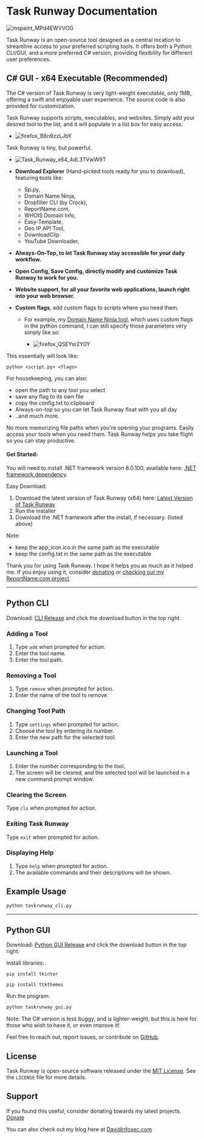 # Task Runway Documentation

![mspaint_MPd4EWVVOG](https://github.com/davidinfosec/task-runway/assets/87215831/1d7fe43d-8547-44e6-a838-a6d8c5b3f8d0)

Task Runway is an open-source tool designed as a central location to streamline access to your preferred scripting tools. It offers both a Python CLI/GUI, and a more preferred C# version, providing flexibility for different user preferences.

## C# GUI - x64 Executable (Recommended)

The C# version of Task Runway is very light-weight executable, only 1MB, offering a swift and enjoyable user experience. The source code is also provided for customization.

Task Runway supports scripts, executables, and websites. Simply add your desired tool to the list, and it will populate in a list box for easy access.
  - ![firefox_B8n9zzLJbY](https://github.com/davidinfosec/task-runway/assets/87215831/493e1f10-6eaa-45e6-a2e8-7546acc50df6)

Task Runway is tiny, but powerful.

  - ![Task_Runway_x64_4dL3TVwW9T](https://github.com/davidinfosec/task-runway/assets/87215831/0967f02c-a732-4155-ab72-eeea6099cdf8)

- **Download Explorer**  (Hand-picked tools ready for you to download), featuring tools like:
  - Sp.py, 
  - Domain Name Ninja, 
  - Dropfilter CLI (by Crock), 
  - ReportName.com, 
  - WHOIS Domain Info, 
  - Easy-Template, 
  - Geo IP API Tool, 
  - DownloadClip 
  - YouTube Downloader, 

- **Always-On-Top, to let Task Runway stay accessible for your daily workflow.**

- **Open Config, Save Config, directly modify and customize Task Runway to work for you.**

- **Website support, for all your favorite web applications, launch right into your web browser.**

- **Custom flags**, add custom flags to scripts where you need them.
  - For example, my [Domain Name Ninja tool](https://github.com/davidinfosec/Domain-Name-Ninja), which uses custom flags in the python command, I can still specify those parameters very simply like so:

    - ![firefox_QSEYsr2Y0Y](https://github.com/davidinfosec/task-runway/assets/87215831/b287dc70-ffd7-4560-a080-a1a7ac11d49a)


This essentially will look like:
```
python <script.py> <flags>
```

For housekeeping, you can also:
- open the path to any tool you select
- save any flag to its own file
- copy the config.txt to clipboard
- Always-on-top so you can let Task Runway float with you all day
- ..and much more.

No more memorizing file paths when you're opening your programs. Easily access your tools when you need them. Task Runway helps you take flight so you can stay productive.

#### Get Started:

You will need to install .NET framework version 8.0.100, available here: [.NET framework dependency](https://dotnet.microsoft.com/en-us/download/dotnet/thank-you/sdk-8.0.100-windows-x64-installer).

Easy Download:
1. Download the latest version of Task Runway (x64) here: [Latest Version of Task Runway](https://github.com/davidinfosec/task-runway/releases/download/v1.0.0/TaskRunwaySetup.msi)
2. Run the installer
3. Download the .NET framework after the install, if necessary. (listed above)

Note:
- keep the app_icon.ico in the same path as the executable
- keep the config.txt in the same path as the executable

Thank you for using Task Runway. I hope it helps you as much as it helped me. 
If you enjoy using it, consider [donating](https://www.poof.io/tip/@davidinfosec) or [checking out my ReportName.com project](https://www.reportname.com).

---


## Python CLI

Download: [CLI Release](https://github.com/davidinfosec/task-runway/blob/main/taskrunway_cli.py) and click the download button in the top right.

### Adding a Tool

1. Type `add` when prompted for action.
2. Enter the tool name.
3. Enter the tool path.

### Removing a Tool

1. Type `remove` when prompted for action.
2. Enter the name of the tool to remove.

### Changing Tool Path

1. Type `settings` when prompted for action.
2. Choose the tool by entering its number.
3. Enter the new path for the selected tool.

### Launching a Tool

1. Enter the number corresponding to the tool.
2. The screen will be cleared, and the selected tool will be launched in a new command prompt window.

### Clearing the Screen

Type `cls` when prompted for action.

### Exiting Task Runway

Type `exit` when prompted for action.

### Displaying Help

1. Type `help` when prompted for action.
2. The available commands and their descriptions will be shown.

## Example Usage

```bash
python taskrunway_cli.py
```



---

## Python GUI

Download: [Python GUI Release](https://github.com/davidinfosec/task-runway/blob/main/taskrunway_gui.py) and click the download button in the top right.

Install libraries:
```
pip install tkinter
```

```
pip install ttkthemes
```

Run the program:
```bash
python taskrunway_gui.py
```



Note: The C# version is less buggy, and is lighter-weight, but this is here for those who wish to have it, or even improve it!

Feel free to reach out, report issues, or contribute on [GitHub](https://github.com/davidinfosec/task-runway).

## License

Task Runway is open-source software released under the [MIT License](https://opensource.org/licenses/MIT). See the `LICENSE` file for more details.

## Support

If you found this useful, consider donating towards my latest projects. [Donate](https://www.poof.io/tip/@davidinfosec)

You can also check out my blog here at [DavidInfosec.com](https://davidinfosec.com)

